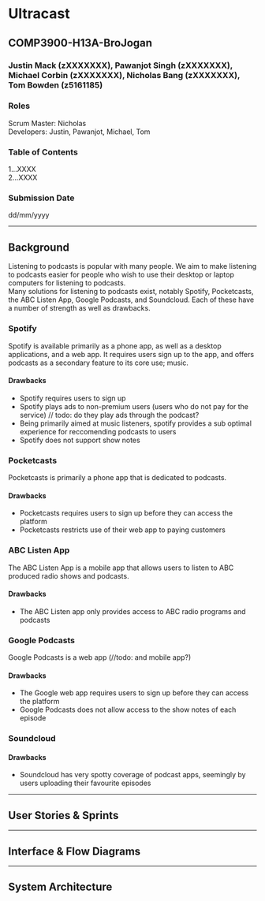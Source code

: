 # Ultracast
## COMP3900-H13A-BroJogan 
### Justin Mack (zXXXXXXX), Pawanjot Singh (zXXXXXXX), Michael Corbin (zXXXXXXX), Nicholas Bang (zXXXXXXX), Tom Bowden (z5161185)

### Roles
Scrum Master: Nicholas  
Developers: Justin, Pawanjot, Michael, Tom 

### Table of Contents
1...XXXX  
2...XXXX

### Submission Date
dd/mm/yyyy

---------------------

## Background

Listening to podcasts is popular with many people. We aim to make listening to podcasts easier for people who wish to use their desktop or laptop computers for listening to podcasts.  
Many solutions for listening to podcasts exist, notably Spotify, Pocketcasts, the ABC Listen App, Google Podcasts, and Soundcloud. Each of these have a number of strength as well as drawbacks.

### Spotify
Spotify is available primarily as a phone app, as well as a desktop applications, and a web app. It requires users sign up to the app, and offers podcasts as a secondary feature to its core use; music.  

#### Drawbacks

* Spotify requires users to sign up
* Spotify plays ads to non-premium users (users who do not pay for the service) // todo: do they play ads through the podcast?
* Being primarily aimed at music listeners, spotify provides a sub optimal experience for reccomending podcasts to users
* Spotify does not support show notes


### Pocketcasts
Pocketcasts is primarily a phone app that is dedicated to podcasts.

#### Drawbacks

* Pocketcasts requires users to sign up before they can access the platform
* Pocketcasts restricts use of their web app to paying customers

### ABC Listen App
The ABC Listen App is a mobile app that allows users to listen to ABC produced radio shows and podcasts.

#### Drawbacks

* The ABC Listen app only provides access to ABC radio programs and podcasts

### Google Podcasts

Google Podcasts is a web app (//todo: and mobile app?)

#### Drawbacks

* The Google web app requires users to sign up before they can access the platform
* Google Podcasts does not allow access to the show notes of each episode

### Soundcloud

#### Drawbacks

* Soundcloud has very spotty coverage of podcast apps, seemingly by users uploading their favourite episodes

---------------------

## User Stories & Sprints

---------------------

## Interface & Flow Diagrams

---------------------

## System Architecture

